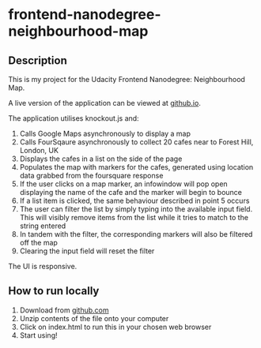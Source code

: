 # frontend-nanodegree-neighbourhood-map

## Description

This is my project for the Udacity Frontend Nanodegree: Neighbourhood Map.

A live version of the application can be viewed at [github.io](https://leogovan.github.io/neighbourhood-map-project/).

The application utilises knockout.js and:

1. Calls Google Maps asynchronously to display a map
2. Calls FourSqaure asynchronously to collect 20 cafes near to Forest Hill, London, UK
3. Displays the cafes in a list on the side of the page
4. Populates the map with markers for the cafes, generated using location data grabbed from the foursquare response
5. If the user clicks on a map marker, an infowindow will pop open displaying the name of the cafe and the marker will begin to bounce
6. If a list item is clicked, the same behaviour described in point 5 occurs
7. The user can filter the list by simply typing into the available input field. This will visibly remove items from the list while it tries to match to the string entered
8. In tandem with the filter, the corresponding markers will also be filtered off the map
9. Clearing the input field will reset the filter

The UI is responsive.

## How to run locally

1. Download from [github.com](https://github.com/leogovan/neighbourhood-map-project)
2. Unzip contents of the file onto your computer
3. Click on index.html to run this in your chosen web browser
4. Start using!
